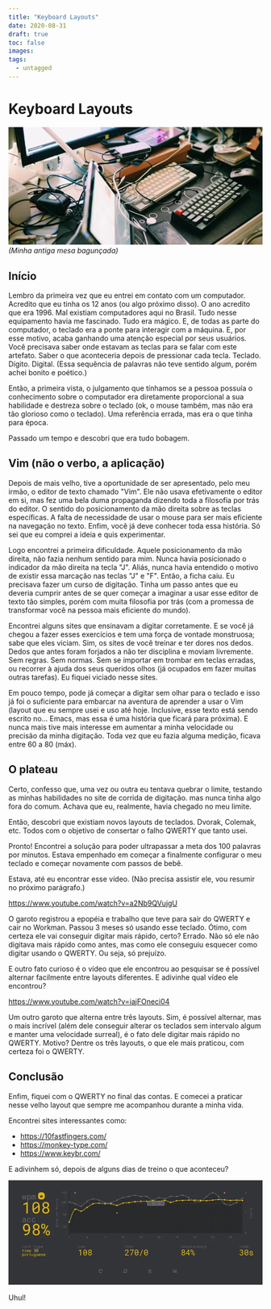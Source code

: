 ```yaml
---
title: "Keyboard Layouts"
date: 2020-08-31
draft: true
toc: false
images:
tags: 
  - untagged
---
```


# Keyboard Layouts

![keyboard layouts](post-002-cover.webp)
*(Minha antiga mesa bagunçada)*

## Início

Lembro da primeira vez que eu entrei em contato com um computador. Acredito que eu tinha os 12 anos (ou algo próximo disso). O ano acredito que era 1996. Mal existiam computadores aqui no Brasil. Tudo nesse equipamento havia me fascinado. Tudo era mágico. E, de todas as parte do computador, o teclado era a ponte para interagir com a máquina. E, por esse motivo, acaba ganhando uma atenção especial por seus usuários. Você precisava saber onde estavam as teclas para se falar com este artefato. Saber o que aconteceria depois de pressionar cada tecla. Teclado. Dígito. Digital. (Essa sequência de palavras não teve sentido algum, porém achei bonito e poético.)

Então, a primeira vista, o julgamento que tínhamos se a pessoa possuía o conhecimento sobre o computador era diretamente proporcional a sua habilidade e destreza sobre o teclado (ok, o mouse também, mas não era tão glorioso como o teclado). Uma referência errada, mas era o que tinha para época.

Passado um tempo e descobri que era tudo bobagem.

## Vim (não o verbo, a aplicação)

Depois de mais velho, tive a oportunidade de ser apresentado, pelo meu irmão, o editor de texto chamado "Vim". Ele não usava efetivamente o editor em si, mas fez uma bela duma propaganda dizendo toda a filosofia por trás do editor. O sentido do posicionamento da mão direita sobre as teclas específicas. A falta de necessidade de usar o mouse para ser mais eficiente na navegação no texto. Enfim, você já deve conhecer toda essa história. Só sei que eu comprei a ideia e quis experimentar.

Logo encontrei a primeira dificuldade. Aquele posicionamento da mão direita, não fazia nenhum sentido para mim. Nunca havia posicionado o indicador da mão direita na tecla "J". Aliás, nunca havia entendido o motivo de existir essa marcação nas teclas "J" e "F". Então, a ficha caiu. Eu precisava fazer um curso de digitação. Tinha um passo antes que eu deveria cumprir antes de se quer começar a imaginar a usar esse editor de texto tão simples, porém com muita filosofia por trás (com a promessa de transformar você na pessoa mais eficiente do mundo).

Encontrei alguns sites que ensinavam a digitar corretamente. E se você já chegou a fazer esses exercícios e tem uma força de vontade monstruosa; sabe que eles viciam. Sim, os sites de você treinar e ter dores nos dedos. Dedos que antes foram forjados a não ter disciplina e moviam livremente. Sem regras. Sem normas. Sem se importar em trombar em teclas erradas, ou recorrer à ajuda dos seus queridos olhos (já ocupados em fazer muitas outras tarefas). Eu fiquei viciado nesse sites.

Em pouco tempo, pode já começar a digitar sem olhar para o teclado e isso já foi o suficiente para embarcar na aventura de aprender a usar o Vim (layout que eu sempre usei e uso até hoje. Inclusive, esse texto está sendo escrito no... Emacs, mas essa é uma história que ficará para próxima). E nunca mais tive mais interesse em aumentar a minha velocidade ou precisão da minha digitação. Toda vez que eu fazia alguma medição, ficava entre 60 a 80 (máx).

## O plateau

Certo, confesso que, uma vez ou outra eu tentava quebrar o limite, testando as minhas habilidades no site de corrida de digitação. mas nunca tinha algo fora do comum. Achava que eu, realmente, havia chegado no meu limite.

Então, descobri que existiam novos layouts de teclados. Dvorak, Colemak, etc. Todos com o objetivo de consertar o falho QWERTY que tanto usei.

Pronto! Encontrei a solução para poder ultrapassar a meta dos 100 palavras por minutos. Estava empenhado em começar a finalmente configurar o meu teclado e começar novamente com passos de bebê. 

Estava, até eu encontrar esse vídeo. (Não precisa assistir ele, vou resumir no próximo parágrafo.)

https://www.youtube.com/watch?v=a2Nb9QVujgU

O garoto registrou a epopéia e trabalho que teve para sair do QWERTY e cair no Workman. Passou 3 meses só usando esse teclado. Ótimo, com certeza ele vai conseguir digitar mais rápido, certo? Errado. Não só ele não digitava mais rápido como antes, mas como ele conseguiu esquecer como digitar usando o QWERTY. Ou seja, só prejuízo.

E outro fato curioso é o vídeo que ele encontrou ao pesquisar se é possível alternar facilmente entre layouts diferentes. E adivinhe qual vídeo ele encontrou?

https://www.youtube.com/watch?v=iajFOneci04

Um outro garoto que alterna entre três layouts. Sim, é possível alternar, mas o mais incrível (além dele conseguir alterar os teclados sem intervalo algum e manter uma velocidade surreal), é o fato dele digitar mais rápido no QWERTY. Motivo? Dentre os três layouts, o que ele mais praticou, com certeza foi o QWERTY.

## Conclusão

Enfim, fiquei com o QWERTY no final das contas. E comecei a praticar nesse velho layout que sempre me acompanhou durante a minha vida.

Encontrei sites interessantes como:

- https://10fastfingers.com/
- https://monkey-type.com/
- https://www.keybr.com/

E adivinhem só, depois de alguns dias de treino o que aconteceu?

![wpm](post-002-wpm.webp)

Uhul!


